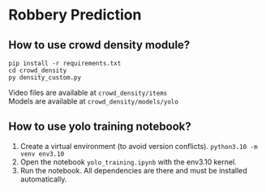 # Robbery Prediction

## How to use crowd density module?

```pip install -r requirements.txt```  
```cd crowd_density```  
```py density_custom.py```  

Video files are available at ```crowd_density/items```  
Models are available at ```crowd_density/models/yolo```  

## How to use yolo training notebook?

1. Create a virtual environment (to avoid version conflicts).
```python3.10 -m venv env3.10```
2. Open the notebook ```yolo_training.ipynb``` with the env3.10 kernel.
3. Run the notebook. All dependencies are there and must be installed automatically.


<!-- Add new line by adding 2 spaces. i.e. \n = 2spaces -->